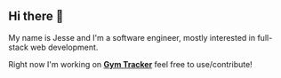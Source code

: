 ## Hi there 👋

My name is Jesse and I'm a software engineer, mostly interested in full-stack web development.

Right now I'm working on [**Gym Tracker**](https://github.com/jessedelira/gym-tracker) feel free to use/contribute!

